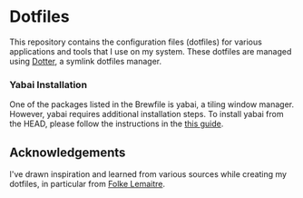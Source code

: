 # Dotfiles

This repository contains the configuration files (dotfiles) for various applications and tools that I use on my system. These dotfiles are managed using [Dotter](https://github.com/SuperCuber/dotter/), a symlink dotfiles manager.

### Yabai Installation

One of the packages listed in the Brewfile is yabai, a tiling window manager. However, yabai requires additional installation steps. To install yabai from the HEAD, please follow the instructions in the [this guide](<https://github.com/koekeishiya/yabai/wiki/Installing-yabai-(from-HEAD)>).

## Acknowledgements

I've drawn inspiration and learned from various sources while creating my dotfiles, in particular from [Folke Lemaitre](https://github.com/folke).
